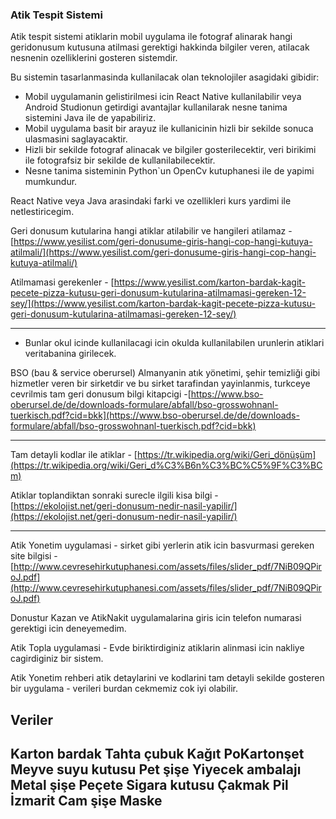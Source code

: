 ### **Atik Tespit Sistemi**

Atik tespit sistemi atiklarin mobil uygulama ile fotograf alinarak hangi geridonusum kutusuna atilmasi gerektigi hakkinda bilgiler veren, atilacak nesnenin ozelliklerini gosteren sistemdir.

Bu sistemin tasarlanmasinda kullanilacak olan teknolojiler asagidaki gibidir:

- Mobil uygulamanin gelistirilmesi icin React Native kullanilabilir veya Android Studionun getirdigi avantajlar kullanilarak nesne tanima sistemini Java ile de yapabiliriz.
- Mobil uygulama basit bir arayuz ile kullanicinin hizli bir sekilde sonuca ulasmasini saglayacaktir.
- Hizli bir sekilde fotograf alinacak ve bilgiler gosterilecektir, veri birikimi ile fotografsiz bir sekilde de kullanilabilecektir.
- Nesne tanima sisteminin Python`un OpenCv kutuphanesi ile de yapimi mumkundur.

React Native veya Java arasindaki farki ve ozellikleri kurs yardimi ile netlestiricegim.

Geri donusum kutularina hangi atiklar atilabilir ve hangileri atilamaz - [https://www.yesilist.com/geri-donusume-giris-hangi-cop-hangi-kutuya-atilmali/](https://www.yesilist.com/geri-donusume-giris-hangi-cop-hangi-kutuya-atilmali/)

Atilmamasi gerekenler - [https://www.yesilist.com/karton-bardak-kagit-pecete-pizza-kutusu-geri-donusum-kutularina-atilmamasi-gereken-12-sey/](https://www.yesilist.com/karton-bardak-kagit-pecete-pizza-kutusu-geri-donusum-kutularina-atilmamasi-gereken-12-sey/)

---

- Bunlar okul icinde kullanilacagi icin okulda kullanilabilen urunlerin atiklari veritabanina girilecek.

BSO (bau & service oberursel) Almanyanin atık yönetimi, şehir temizliği gibi hizmetler veren bir sirketdir ve bu sirket tarafindan yayinlanmis, turkceye cevrilmis tam geri donusum bilgi kitapcigi -[https://www.bso-oberursel.de/de/downloads-formulare/abfall/bso-grosswohnanl-tuerkisch.pdf?cid=bkk](https://www.bso-oberursel.de/de/downloads-formulare/abfall/bso-grosswohnanl-tuerkisch.pdf?cid=bkk)

---

Tam detayli kodlar ile atiklar - [https://tr.wikipedia.org/wiki/Geri_dönüşüm](https://tr.wikipedia.org/wiki/Geri_d%C3%B6n%C3%BC%C5%9F%C3%BCm) 

Atiklar toplandiktan sonraki surecle ilgili kisa bilgi - [https://ekolojist.net/geri-donusum-nedir-nasil-yapilir/](https://ekolojist.net/geri-donusum-nedir-nasil-yapilir/)

---

Atik Yonetim uygulamasi - sirket gibi yerlerin atik icin basvurmasi gereken site bilgisi -[http://www.cevresehirkutuphanesi.com/assets/files/slider_pdf/7NiB09QPiroJ.pdf](http://www.cevresehirkutuphanesi.com/assets/files/slider_pdf/7NiB09QPiroJ.pdf)

Donustur Kazan ve AtikNakit uygulamalarina giris icin telefon numarasi gerektigi icin deneyemedim. 

Atik Topla uygulamasi - Evde biriktirdiginiz atiklarin alinmasi icin nakliye cagirdiginiz bir sistem.

Atik Yonetim rehberi atik detaylarini ve kodlarini tam detayli sekilde gosteren bir uygulama - verileri burdan cekmemiz cok iyi olabilir.

Veriler 
--------------------------------
Karton bardak
Tahta çubuk
Kağıt
PoKartonşet
Meyve suyu kutusu
Pet şişe
Yiyecek ambalajı
Metal şişe
Peçete
Sigara kutusu
Çakmak
Pil
İzmarit
Cam şişe
Maske
--------------------------------